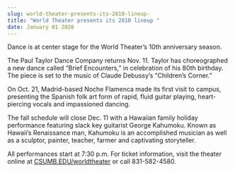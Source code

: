 ```yaml
---
slug: world-theater-presents-its-2010-lineup-
title: "World Theater presents its 2010 lineup "
date: January 01 2020
---
```


 
<p>Dance is at center stage for the World Theater’s 10th anniversary season.</p>
<p>
  The Paul Taylor Dance Company returns Nov. 11. Taylor has choreographed a new
  dance called “Brief Encounters,” in celebration of his 80th birthday. The
  piece is set to the music of Claude Debussy’s “Children’s Corner.”
</p>
<p>
  On Oct. 21, Madrid-based Noche Flamenca made its first visit to campus,
  presenting the Spanish folk art form of rapid, fluid guitar playing,
  heart-piercing vocals and impassioned dancing.
</p>
<p>
  The fall schedule will close Dec. 11 with a Hawaiian family holiday
  performance featuring slack key guitarist George Kahumoku. Known as Hawaii’s
  Renaissance man, Kahumoku is an accomplished musician as well as a sculptor,
  painter, teacher, farmer and captivating storyteller.
</p>
<p>
  All performances start at 7:30 p.m. For ticket information, visit the theater
  online at
  <a href="https://worldtheater.csumb.edu/">CSUMB.EDU/worldtheater</a> or call
  831-582-4580.
</p>
<p></p>
<p></p>
<p></p>
<p></p>
<p></p>
<p></p>
<p></p>
<p></p>
<p></p>
<p></p>
<p></p>
<p></p>
<p></p>
<p></p>
 

